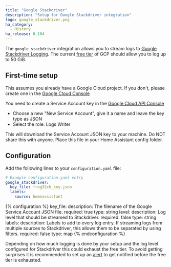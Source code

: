 ```yaml
---
title: "Google Stackdriver"
description: "Setup for Google Stackdriver integration"
logo: google_stackdriver.png
ha_category:
  - History
ha_release: 0.104
---
```


The `google_stackdriver` integration allows you to stream logs to [Google Stackdriver Logging](https://cloud.google.com/logging/). The current [free tier](https://cloud.google.com/free/) of GCP should allow you to log up to 50 GiB.

## First-time setup

This assumes you already have a Google Cloud project. If you don't, please create one in the [Google Cloud Console](https://console.cloud.google.com/projectcreate)

You need to create a Service Account key in the [Google Cloud API Console](https://console.cloud.google.com/apis/credentials/serviceaccountkey)
- Choose a new "New Service Account", give it a name and leave the key type as JSON
- Select the role: Logs Writer 

This will download the Service Account JSON key to your machine. Do NOT share this with anyone. Place this file in your Home Assistant config folder.


## Configuration

Add the following lines to your `configuration.yaml` file:

```yaml
# Example configuration.yaml entry
google_stackdriver:
  key_file: frog32ch_key.json
  labels:
    source: homeassistant
```

{% configuration %}
key_file:
  description: The filename of the Google Service Account JSON file.
  required: true
  type: string
level:
  description: Log level that should be streamed to Stackdriver.
  required: false
  type: string
labels:
  description: Labels to add to every log entry. If streaming logs from multiple sources to Stackdriver, this allows them to be separated by using filters.
  required: false
  type: map
{% endconfiguration %}

<div class='note warning'>
Depending on how much logging is done by your setup and the log level configured for Stackdriver this could exhaust the free tier. To avoid getting surprises it is recommended to set up an <a href="https://cloud.google.com/stackdriver/pricing#alert-usage">alert</a> to get notified before the free tier is exhausted.  
</div>
